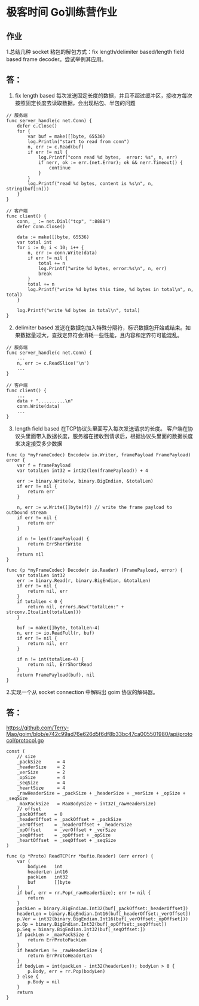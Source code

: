 # 极客时间 Go训练营作业

## 作业
1.总结几种 socket 粘包的解包方式：fix length/delimiter based/length field based frame decoder。尝试举例其应用。
## 答：
1. fix length based 每次发送固定长度的数据，并且不超过缓冲区，接收方每次按照固定长度去读取数据，会出现粘包、半包的问题
```
// 服务端
func server_handle(c net.Conn) {
    defer c.Close()
    for {
		var buf = make([]byte, 65536) 
		log.Println("start to read from conn")
		n, err := c.Read(buf)
		if err != nil {
			log.Printf("conn read %d bytes,  error: %s", n, err)
			if nerr, ok := err.(net.Error); ok && nerr.Timeout() {
				continue
			}
		}
		log.Printf("read %d bytes, content is %s\n", n, string(buf[:n]))
	}
}

// 客户端
func client() {
	conn, _ := net.Dial("tcp", ":8888")
	defer conn.Close()

	data := make([]byte, 65536)
	var total int
	for i := 0; i < 10; i++ {
		n, err := conn.Write(data)
		if err != nil {
			total += n
			log.Printf("write %d bytes, error:%s\n", n, err)
			break
		}
		total += n
		log.Printf("write %d bytes this time, %d bytes in total\n", n, total)
	}

	log.Printf("write %d bytes in total\n", total)
}
```

2. delimiter based 发送在数据包加入特殊分隔符，标识数据包开始或结束。如果数据量过大，查找定界符会消耗一些性能，且内容和定界符可能混乱。
```
// 服务端
func server_handle(c net.Conn) {
    ...
	n, err := c.ReadSlice('\n')
    ...
}

// 客户端
func client() {
    ...
    data + "..........\n"
	conn.Write(data)
    ...
}
```

3. length field based 在TCP协议头里面写入每次发送请求的长度。 客户端在协议头里面带入数据长度，服务器在接收到请求后，根据协议头里面的数据长度来决定接受多少数据

```
func (p *myFrameCodec) Encode(w io.Writer, framePayload FramePayload) error {
	var f = framePayload
	var totalLen int32 = int32(len(framePayload)) + 4

	err := binary.Write(w, binary.BigEndian, &totalLen)
	if err != nil {
		return err
	}

	n, err := w.Write([]byte(f)) // write the frame payload to outbound stream
	if err != nil {
		return err
	}

	if n != len(framePayload) {
		return ErrShortWrite
	}
	return nil
}

func (p *myFrameCodec) Decode(r io.Reader) (FramePayload, error) {
	var totalLen int32
	err := binary.Read(r, binary.BigEndian, &totalLen)
	if err != nil {
		return nil, err
	}
	if totalLen < 0 {
		return nil, errors.New("totalLen:" + strconv.Itoa(int(totalLen)))
	}
	
	buf := make([]byte, totalLen-4)
	n, err := io.ReadFull(r, buf)
	if err != nil {
		return nil, err
	}

	if n != int(totalLen-4) {
		return nil, ErrShortRead
	}
	return FramePayload(buf), nil
}

```

2.实现一个从 socket connection 中解码出 goim 协议的解码器。

## 答：
https://github.com/Terry-Mao/goim/blob/e742c99ad76e626d5f6df8b33bc47ca005501980/api/protocol/protocol.go

```
const (
	// size
	_packSize      = 4
	_headerSize    = 2
	_verSize       = 2
	_opSize        = 4
	_seqSize       = 4
	_heartSize     = 4
	_rawHeaderSize = _packSize + _headerSize + _verSize + _opSize + _seqSize
	_maxPackSize   = MaxBodySize + int32(_rawHeaderSize)
	// offset
	_packOffset   = 0
	_headerOffset = _packOffset + _packSize
	_verOffset    = _headerOffset + _headerSize
	_opOffset     = _verOffset + _verSize
	_seqOffset    = _opOffset + _opSize
	_heartOffset  = _seqOffset + _seqSize
)

func (p *Proto) ReadTCP(rr *bufio.Reader) (err error) {
	var (
		bodyLen   int
		headerLen int16
		packLen   int32
		buf       []byte
	)
	if buf, err = rr.Pop(_rawHeaderSize); err != nil {
		return
	}
	packLen = binary.BigEndian.Int32(buf[_packOffset:_headerOffset])
	headerLen = binary.BigEndian.Int16(buf[_headerOffset:_verOffset])
	p.Ver = int32(binary.BigEndian.Int16(buf[_verOffset:_opOffset]))
	p.Op = binary.BigEndian.Int32(buf[_opOffset:_seqOffset])
	p.Seq = binary.BigEndian.Int32(buf[_seqOffset:])
	if packLen > _maxPackSize {
		return ErrProtoPackLen
	}
	if headerLen != _rawHeaderSize {
		return ErrProtoHeaderLen
	}
	if bodyLen = int(packLen - int32(headerLen)); bodyLen > 0 {
		p.Body, err = rr.Pop(bodyLen)
	} else {
		p.Body = nil
	}
	return
}
```